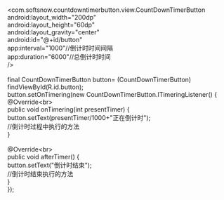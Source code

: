 <br><com.softsnow.countdowntimerbutton.view.CountDownTimerButton
        <br>android:layout_width="200dp"
        <br>android:layout_height="60dp" 
        <br>android:layout_gravity="center"
        <br>android:id="@+id/button" 
        <br>app:interval="1000"//倒计时时间间隔
        <br> app:duration="6000"//总倒计时时间 
        <br>/>
        <br>
 <br>final CountDownTimerButton button= (CountDownTimerButton) findViewById(R.id.button); 
       <br> button.setOnTimering(new CountDownTimerButton.ITimeringListener() {
           <br> @Override\<br> 
           <br> public void onTimering(int presentTimer) {
               <br> button.setText(presentTimer/1000+"正在倒计时");
                <br>//倒计时过程中执行的方法
           <br> }
	    <br>
            <br>@Override\<br> 
            <br>public void afterTimer() { 
                <br>button.setText("倒计时结束");
                 <br>//倒计时结束执行的方法
            <br>}
       <br> });
